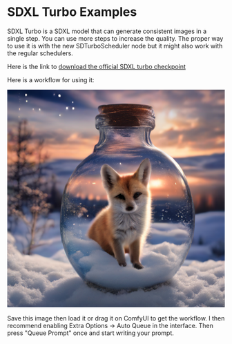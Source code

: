 # SDXL Turbo Examples

SDXL Turbo is a SDXL model that can generate consistent images in a single step. You can use more steps to increase the quality. The proper way to use it is with the new SDTurboScheduler node but it might also work with the regular schedulers.

Here is the link to [download the official SDXL turbo checkpoint](https://huggingface.co/stabilityai/sdxl-turbo/blob/main/sd_xl_turbo_1.0_fp16.safetensors)

Here is a workflow for using it:

![Example](sdxlturbo_example.png)

Save this image then load it or drag it on ComfyUI to get the workflow. I then recommend enabling Extra Options -> Auto Queue in the interface. Then press "Queue Prompt" once and start writing your prompt.
